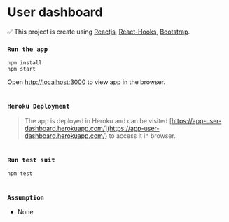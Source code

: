 # User dashboard

:white_check_mark: This project is create using [Reactjs](https://reactjs.org/docs/getting-started.html), [React-Hooks](https://reactjs.org/docs/hooks-intro.html), [Bootstrap](https://getbootstrap.com/docs/5.0/getting-started/introduction/).



### `Run the app`

```
npm install
npm start
```
Open [http://localhost:3000](http://localhost:3000) to view app in the browser.

#

### `Heroku Deployment`

> The app is deployed in Heroku and can be visited [https://app-user-dashboard.herokuapp.com/](https://app-user-dashboard.herokuapp.com/) to access it in browser.

#
### `Run test suit`
```
npm test
```

#
### `Assumption`
- None

